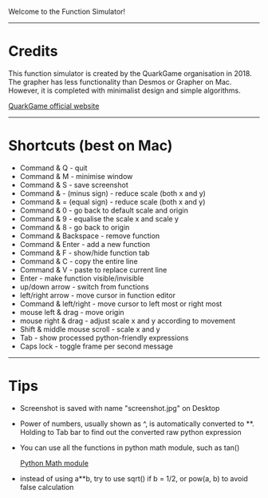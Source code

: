 Welcome to the Function Simulator!

***

# Credits
This function simulator is created by the QuarkGame organisation in 2018.
The grapher has less functionality than Desmos or Grapher on Mac.
However, it is completed with minimalist design and simple algorithms.

[QuarkGame official website](https://jiziao6.wixsite.com/quarkgame)

***

# Shortcuts (best on Mac)
* Command & Q - quit
* Command & M - minimise window
* Command & S - save screenshot
* Command & - (minus sign) - reduce scale (both x and y)
* Command & = (equal sign) - reduce scale (both x and y)
* Command & 0 - go back to default scale and origin
* Command & 9 - equalise the scale x and scale y
* Command & 8 - go back to origin
* Command & Backspace - remove function
* Command & Enter - add a new function
* Command & F - show/hide function tab
* Command & C - copy the entire line
* Command & V - paste to replace current line
* Enter - make function visible/invisible
* up/down arrow - switch from functions
* left/right arrow - move cursor in function editor
* Command & left/right - move cursor to left most or right most
* mouse left & drag - move origin
* mouse right & drag - adjust scale x and y according to movement
* Shift & middle mouse scroll - scale x and y
* Tab - show processed python-friendly expressions
* Caps lock - toggle frame per second message


***

# Tips
* Screenshot is saved with name "screenshot.jpg" on Desktop
* Power of numbers, usually shown as ^, is automatically converted to \*\*. Holding to Tab bar to find out the converted raw python expression
* You can use all the functions in python math module, such as tan()

  [Python Math module](https://docs.python.org/3/library/math.html)

* instead of using a\*\*b, try to use sqrt() if b = 1/2, or pow(a, b) to avoid false calculation
